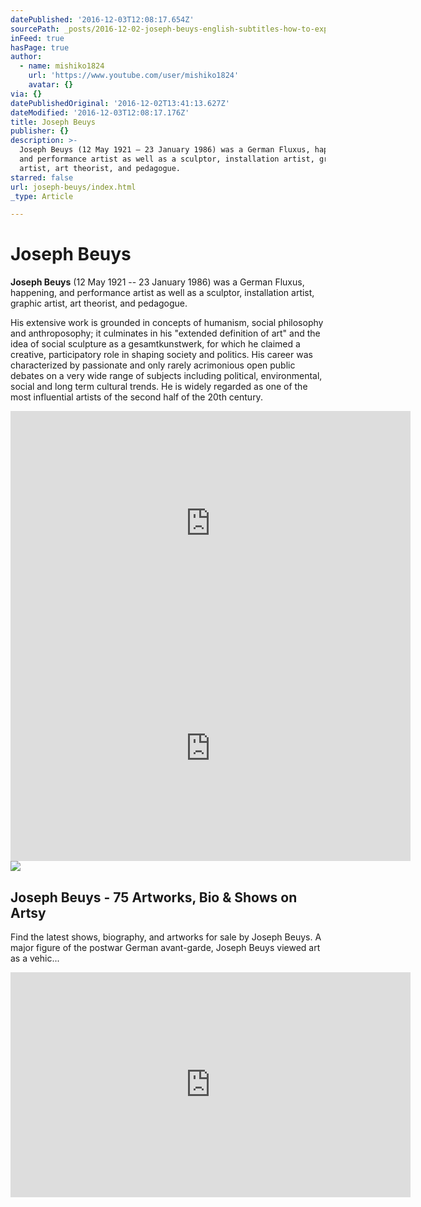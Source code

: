 ```yaml
---
datePublished: '2016-12-03T12:08:17.654Z'
sourcePath: _posts/2016-12-02-joseph-beuys-english-subtitles-how-to-explain-pictures-t.md
inFeed: true
hasPage: true
author:
  - name: mishiko1824
    url: 'https://www.youtube.com/user/mishiko1824'
    avatar: {}
via: {}
datePublishedOriginal: '2016-12-02T13:41:13.627Z'
dateModified: '2016-12-03T12:08:17.176Z'
title: Joseph Beuys
publisher: {}
description: >-
  Joseph Beuys (12 May 1921 – 23 January 1986) was a German Fluxus, happening,
  and performance artist as well as a sculptor, installation artist, graphic
  artist, art theorist, and pedagogue.
starred: false
url: joseph-beuys/index.html
_type: Article

---
```

# Joseph Beuys

**Joseph Beuys** (12 May 1921 -- 23 January 1986) was a German Fluxus, happening, and performance artist as well as a sculptor, installation artist, graphic artist, art theorist, and pedagogue.

His extensive work is grounded in concepts of humanism, social philosophy and anthroposophy; it culminates in his "extended definition of art" and the idea of social sculpture as a gesamtkunstwerk, for which he claimed a creative, participatory role in shaping society and politics. His career was characterized by passionate and only rarely acrimonious open public debates on a very wide range of subjects including political, environmental, social and long term cultural trends. He is widely regarded as one of the most influential artists of the second half of the 20th century.

<iframe src="https://cdn.embedly.com/widgets/media.html?src=https%3A%2F%2Fwww.youtube.com%2Fembed%2FMo47lqk_QH0%3Ffeature%3Doembed&amp;url=http%3A%2F%2Fwww.youtube.com%2Fwatch%3Fv%3DMo47lqk_QH0&amp;image=https%3A%2F%2Fi.ytimg.com%2Fvi%2FMo47lqk_QH0%2Fhqdefault.jpg&amp;key=b7d04c9b404c499eba89ee7072e1c4f7&amp;type=text%2Fhtml&amp;schema=youtube" width="640" height="360" scrolling="no" frameborder="0" allowfullscreen="" style=""></iframe>

<iframe src="https://cdn.embedly.com/widgets/media.html?src=https%3A%2F%2Fwww.youtube.com%2Fembed%2F5HVOCay10m8%3Ffeature%3Doembed&amp;url=http%3A%2F%2Fwww.youtube.com%2Fwatch%3Fv%3D5HVOCay10m8&amp;image=https%3A%2F%2Fi.ytimg.com%2Fvi%2F5HVOCay10m8%2Fhqdefault.jpg&amp;key=b7d04c9b404c499eba89ee7072e1c4f7&amp;type=text%2Fhtml&amp;schema=youtube" width="640" height="360" scrolling="no" frameborder="0" allowfullscreen="" style=""></iframe>

<article style=""><img src="https://imgflo.herokuapp.com/graph/2b2431f8e7ba7b0/c6924a48772f5c5b1284a5fe41262cc4/noop.jpg?input=https%3A%2F%2Fd32dm0rphc51dk.cloudfront.net%2FAvObXyaXds-Oehf2is6o3Q%2Flarge.jpg" /><h1>Joseph Beuys - 75 Artworks, Bio &amp; Shows on Artsy</h1><p>Find the latest shows, biography, and artworks for sale by Joseph Beuys. A major figure of the postwar German avant-garde, Joseph Beuys viewed art as a vehic...</p></article>

<iframe src="https://cdn.embedly.com/widgets/media.html?src=https%3A%2F%2Fwww.youtube.com%2Fembed%2Fo8NgYS4jxM8%3Ffeature%3Doembed&amp;url=http%3A%2F%2Fwww.youtube.com%2Fwatch%3Fv%3Do8NgYS4jxM8&amp;image=https%3A%2F%2Fi.ytimg.com%2Fvi%2Fo8NgYS4jxM8%2Fhqdefault.jpg&amp;key=b7d04c9b404c499eba89ee7072e1c4f7&amp;type=text%2Fhtml&amp;schema=youtube" width="640" height="360" scrolling="no" frameborder="0" allowfullscreen="" style=""></iframe>